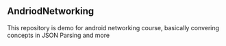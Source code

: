 ## AndriodNetworking
This repository is demo for android networking course, basically convering concepts in JSON Parsing and more

